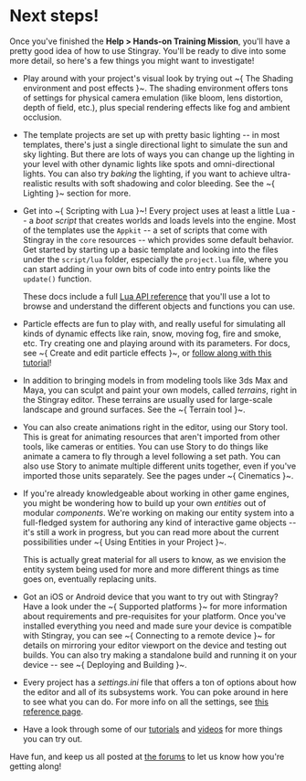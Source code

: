 # Next steps!

Once you've finished the **Help > Hands-on Training Mission**, you'll have a pretty good idea of how to use Stingray. You'll be ready to dive into some more detail, so here's a few things you might want to investigate!

-	Play around with your project's visual look by trying out ~{ The Shading environment and post effects }~. The shading environment offers tons of settings for physical camera emulation (like bloom, lens distortion, depth of field, etc.), plus special rendering effects like fog and ambient occlusion.

-	The template projects are set up with pretty basic lighting -- in most templates, there's just a single directional light to simulate the sun and sky lighting. But there are lots of ways you can change up the lighting in your level with other dynamic lights like spots and omni-directional lights. You can also try *baking* the lighting, if you want to achieve ultra-realistic results with soft shadowing and color bleeding. See the ~{ Lighting }~ section for more.

-	Get into ~{ Scripting with Lua }~! Every project uses at least a little Lua -- a *boot script* that creates worlds and loads levels into the engine. Most of the templates use the `Appkit` -- a set of scripts that come with Stingray in the `core` resources -- which provides some default behavior. Get started by starting up a basic template and looking into the files under the `script/lua` folder, especially the `project.lua` file, where you can start adding in your own bits of code into entry points like the `update()` function.

	These docs include a full [Lua API reference](../../lua_ref/index.html) that you'll use a lot to browse and understand the different objects and functions you can use.

-	Particle effects are fun to play with, and really useful for simulating all kinds of dynamic effects like rain, snow, moving fog, fire and smoke, etc. Try creating one and playing around with its parameters. For docs, see ~{ Create and edit particle effects }~, or [follow along with this tutorial](https://www.youtube.com/playlist?list=PLTjhBiJe1i2GoHq_WmjKKSU9ZWYV5tkJB)!

-	In addition to bringing models in from modeling tools like 3ds Max and Maya, you can sculpt and paint your own models, called *terrains*, right in the Stingray editor. These terrains are usually used for large-scale landscape and ground surfaces. See the ~{ Terrain tool }~.

-	You can also create animations right in the editor, using our Story tool. This is great for animating resources that aren't imported from other tools, like cameras or entities. You can use Story to do things like animate a camera to fly through a level following a set path. You can also use Story to animate multiple different units together, even if you've imported those units separately. See the pages under ~{ Cinematics }~.

-	If you're already knowledgeable about working in other game engines, you might be wondering how to build up your own *entities* out of modular *components*. We're working on making our entity system into a full-fledged system for authoring any kind of interactive game objects -- it's still a work in progress, but you can read more about the current possibilities under ~{ Using Entities in your Project }~.

	This is actually great material for all users to know, as we envision the entity system being used for more and more different things as time goes on, eventually replacing units.

-	Got an iOS or Android device that you want to try out with Stingray? Have a look under the ~{ Supported platforms }~ for more information about requirements and pre-requisites for your platform. Once you've installed everything you need and made sure your device is compatible with Stingray, you can see ~{ Connecting to a remote device }~ for details on mirroring your editor viewport on the device and testing out builds. You can also try making a standalone build and running it on your device -- see ~{ Deploying and Building }~.

-	Every project has a *settings.ini* file that offers a ton of options about how the editor and all of its subsystems work. You can poke around in here to see what you can do. For more info on all the settings, see [this reference page](../reference/engine_settings.html).

-	Have a look through some of our [tutorials](../../tutorial_link/tutorials_on_area.html) and [videos](https://www.youtube.com/user/autodeskgameshowtos/videos) for more things you can try out.

Have fun, and keep us all posted at [the forums](http://forums.autodesk.com/t5/stingray-forum/bd-p/800) to let us know how you're getting along!
